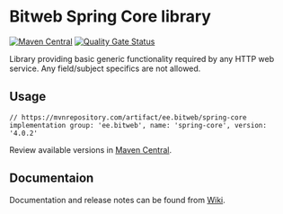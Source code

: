 # Bitweb Spring Core library

[![Maven Central](https://maven-badges.herokuapp.com/maven-central/ee.bitweb/spring-core/badge.svg)](https://mvnrepository.com/artifact/ee.bitweb/spring-core)
[![Quality Gate Status](https://sonarcloud.io/api/project_badges/measure?project=BitWeb_java-core-lib&metric=alert_status)](https://sonarcloud.io/summary/new_code?id=BitWeb_java-core-lib)


Library providing basic generic functionality required by any HTTP web service. Any field/subject specifics are not allowed.

## Usage

```
// https://mvnrepository.com/artifact/ee.bitweb/spring-core
implementation group: 'ee.bitweb', name: 'spring-core', version: '4.0.2'
```

Review available versions in [Maven Central](https://mvnrepository.com/artifact/ee.bitweb/spring-core).

## Documentaion

Documentation and release notes can be found from [Wiki](https://github.com/BitWeb/java-core-lib/wiki).
